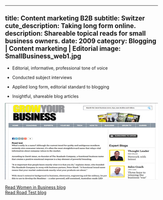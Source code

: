 ----
title: Content marketing B2B
subtitle: Switzer
cute_description: Taking long form online.
description: Shareable topical reads for small business owners.
date: 2009
category: Blogging | Content marketing | Editorial
image: SmallBusiness_web1.jpg 
----
* Editorial, informative, professional tone of voice

* Conducted subject interviews

* Applied long form, editorial standard to blogging

* Insightful, shareable blog articles

![](/images/SmallBusiness_web3.jpg)

<div class='row'>
  <div class='col-xs-6'>
    <a href='http://www.switzer.com.au/small-business/women-in-business/across-the-great-divide/' target=_blank class='btn btn-default'>Read Women in Business blog</a>
  </div>
  <div class='col-xs-6'>
    <a href='http://www.growyourbusiness.com.au/success/roas-test/' target=_blank class='btn btn-primary'>Read Road Test blog</a>
  </div>
</div>